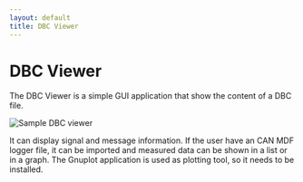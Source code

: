 ```yaml
---
layout: default
title: DBC Viewer
---
```


# DBC Viewer

The DBC Viewer is a simple GUI application that show the content of a DBC file.

![Sample DBC viewer](/assets/img/dbcviewer.png)

It can display signal and message information. If the user have an CAN MDF logger file, it can be imported and
measured data can be shown in a list or in a graph. The Gnuplot application is
used as plotting tool, so it needs to be installed.